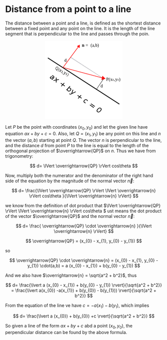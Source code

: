 # Distance from a point to a line
The distance between a point and a line, is defined as the shortest distance between a fixed point and any point on the line. It is the length of the line segment that is perpendicular to the line and passes through the poin.

<div style="text-align:center"><img src="/Geometry/images/Vectorpoint-to-line.png" /></div>

Let $P$ be the point with coordinates $(x_{0}, y_{0})$ and let the given line have equation $ax + by + c = 0$. Also, let $Q = (x_{1}, y_{1})$ be any point on this line and $n$ the vector $(a, b)$ starting at point $Q$. The vector $n$ is perpendicular to the line, and the distance $d$ from point $P$ to the line is equal to the length of the orthogonal projection of $\overrightarrow{QP}$ on $n$. Thus we have from trigonometry:

$$
d= \lVert \overrightarrow{QP} \rVert cos\theta 
$$

Now, multiply both the numerator and the denominator of the right hand side of the equation by the magnitude of the normal vector $\overrightarrow{n}$:

$$
d= \frac{\lVert \overrightarrow{QP} \rVert \lVert \overrightarrow{n} \rVert cos\theta }{\lVert \overrightarrow{n} \rVert}
$$

we know from the definition of dot product that $\lVert \overrightarrow{QP} \rVert \lVert \overrightarrow{n} \rVert cos\theta $ ust means the dot product of the vector $\overrightarrow{QP}$ and the normal vector  $\overrightarrow{n}$:

$$
d= \frac{ \overrightarrow{QP} \cdot \overrightarrow{n}  }{\lVert \overrightarrow{n} \rVert}
$$

$$
\overrightarrow{QP}  = (x_{0} - x_{1}, y_{0} - y_{1})
$$

so 

$$
\overrightarrow{QP} \cdot \overrightarrow{n} = (x_{0} - x_{1}, y_{0} - y_{1}) \cdot(a,b) = a (x_{0} - x_{1}) + b(y_{0} - y_{1})
$$

And we also have $\overrightarrow{n} = \sqrt{a^2 + b^2}$, thus 

$$
 d= \frac{\lvert a (x_{0} - x_{1}) + b(y_{0} - y_{1}) \rvert}{\sqrt{a^2 + b^2}} = \frac{\lvert a(x_{0}) -a(x_{1}) + b(y_{0}) - b(y_{1})) \rvert}{\sqrt{a^2 + b^2}}
$$

From the equation of the line ve have $c = -a(x_{1}) -b(y_{1})$, which implies 

$$
 d= \frac{\lvert a (x_{0}) + b(y_{0}) +c \rvert}{\sqrt{a^2 + b^2}}
$$

So given a line of the form $ax + by + c$ abd a point $(x_{0},y_{0})$, the perpendicular distance can be found by the above formula.


